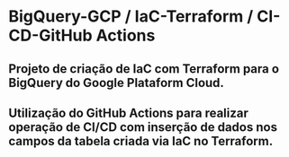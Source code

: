 # BigQuery-GCP / IaC-Terraform / CI-CD-GitHub Actions
## Projeto de criação de IaC com Terraform para o BigQuery do Google Plataform Cloud.

## Utilização do GitHub Actions para realizar operação de CI/CD com inserção de dados nos campos da tabela criada via IaC no Terraform.